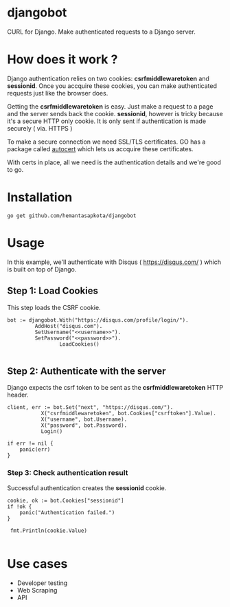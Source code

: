 # djangobot
CURL for Django. Make authenticated requests to a Django server.

# How does it work ?

Django authentication relies on two cookies: **csrfmiddlewaretoken** and **sessionid**. Once you accquire these cookies, you can make authenticated requests just like the browser does.

Getting the **csrfmiddlewaretoken** is easy. Just make a request to a page and the server sends back the cookie. **sessionid**, however is tricky because it's a secure HTTP only cookie. It is only sent if authentication is made securely ( via. HTTPS )

To make a secure connection we need SSL/TLS certificates. GO has a package called [autocert](https://godoc.org/golang.org/x/crypto/acme/autocert) which lets us accquire these certificates.

With certs in place, all we need is the authentication details and we're good to go.

# 

# Installation

```
go get github.com/hemantasapkota/djangobot
```

# Usage
In this example, we'll authenticate with Disqus ( https://disqus.com/ ) which is built on top of Django.

## Step 1: Load Cookies

This step loads the CSRF cookie.

```
bot := djangobot.With("https://disqus.com/profile/login/").
		 AddHost("disqus.com").
		 SetUsername("<<username>>").
		 SetPassword("<<password>>").
                 LoadCookies()
                   
```

## Step 2: Authenticate with the server

Django expects the csrf token to be sent as the **csrfmiddlewaretoken** HTTP header.

```
client, err := bot.Set("next", "https://disqus.com/").
		   X("csrfmiddlewaretoken", bot.Cookies["csrftoken"].Value).
		   X("username", bot.Username).
		   X("password", bot.Password).
		   Login()

if err != nil {
	panic(err)
}
```

### Step 3: Check authentication result

Successful authentication creates the **sessionid** cookie.

```
cookie, ok := bot.Cookies["sessionid"]
if !ok {
	panic("Authentication failed.")
}
  
 fmt.Println(cookie.Value)
  
```

# Use cases

* Developer testing
* Web Scraping
* API
